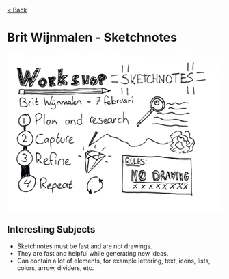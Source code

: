 [< Back](../README.md)

# Brit Wijnmalen - Sketchnotes

![](../images/week1.jpg)

## Interesting Subjects

- Sketchnotes must be fast and are not drawings.
- They are fast and helpful while generating new ideas.
- Can contain a lot of elements, for example lettering, text, icons, lists, colors, arrow, dividers, etc.
